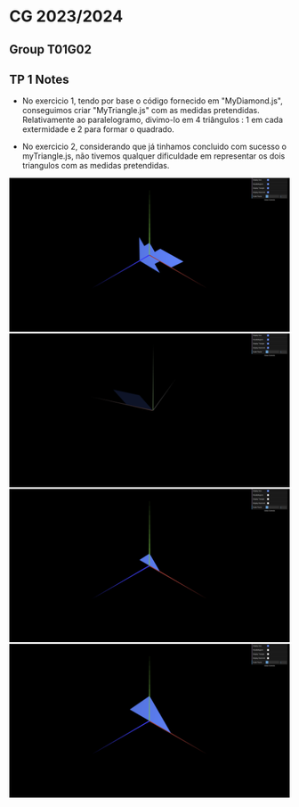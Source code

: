 # CG 2023/2024

## Group T01G02

## TP 1 Notes

- No exercicio 1, tendo por base o código fornecido em "MyDiamond.js", conseguimos criar "MyTriangle.js" com as medidas pretendidas. Relativamente ao paralelogramo, divimo-lo em 4 triângulos : 1 em cada extermidade e 2 para formar o quadrado. 

- No exercicio 2, considerando que já tinhamos concluido com sucesso o myTriangle.js, não tivemos qualquer dificuldade em representar os dois triangulos com as medidas pretendidas.


![Screenshot 1.1](screenshots/CG-t01g02-tp1-1.png)
![Screenshot 1.2](screenshots/CG-t01g02-tp1-2.png)
![Screenshot 1.3](screenshots/CG-t01g02-tp1-3.png)
![Screenshot 1.4](screenshots/CG-t01g02-tp1-4.png)